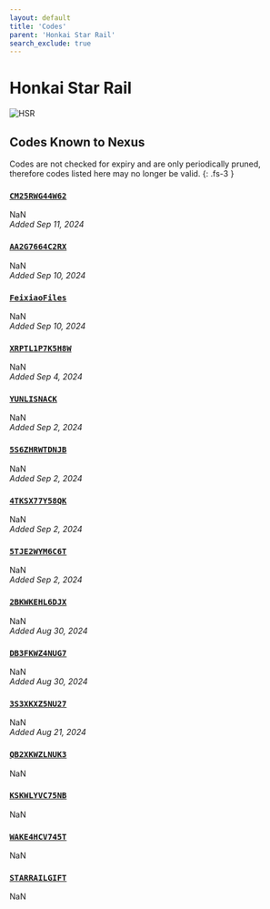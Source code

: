 ```yaml
---
layout: default
title: 'Codes'
parent: 'Honkai Star Rail'
search_exclude: true
---
```


# Honkai Star Rail

![HSR](https://cdn.discordapp.com/emojis/1264987654198399137.png)

## Codes Known to Nexus

Codes are not checked for expiry and are only periodically pruned, therefore codes listed here may no longer be valid.
{: .fs-3 }

### [`CM25RWG44W62`](https://hsr.hoyoverse.com/gift?code=CM25RWG44W62)

NaN<br />*Added Sep 11, 2024*

### [`AA2G7664C2RX`](https://hsr.hoyoverse.com/gift?code=AA2G7664C2RX)

NaN<br />*Added Sep 10, 2024*

### [`FeixiaoFiles`](https://hsr.hoyoverse.com/gift?code=FeixiaoFiles)

NaN<br />*Added Sep 10, 2024*

### [`XRPTL1P7K5H8W`](https://hsr.hoyoverse.com/gift?code=XRPTL1P7K5H8W)

NaN<br />*Added Sep 4, 2024*

### [`YUNLISNACK`](https://hsr.hoyoverse.com/gift?code=YUNLISNACK)

NaN<br />*Added Sep 2, 2024*

### [`5S6ZHRWTDNJB`](https://hsr.hoyoverse.com/gift?code=5S6ZHRWTDNJB)

NaN<br />*Added Sep 2, 2024*

### [`4TKSX77Y58QK`](https://hsr.hoyoverse.com/gift?code=4TKSX77Y58QK)

NaN<br />*Added Sep 2, 2024*

### [`5TJE2WYM6C6T`](https://hsr.hoyoverse.com/gift?code=5TJE2WYM6C6T)

NaN<br />*Added Sep 2, 2024*

### [`2BKWKEHL6DJX`](https://hsr.hoyoverse.com/gift?code=2BKWKEHL6DJX)

NaN<br />*Added Aug 30, 2024*

### [`DB3FKWZ4NUG7`](https://hsr.hoyoverse.com/gift?code=DB3FKWZ4NUG7)

NaN<br />*Added Aug 30, 2024*

### [`3S3XKXZ5NU27`](https://hsr.hoyoverse.com/gift?code=3S3XKXZ5NU27)

NaN<br />*Added Aug 21, 2024*

### [`QB2XKWZLNUK3`](https://hsr.hoyoverse.com/gift?code=QB2XKWZLNUK3)

NaN<br />

### [`KSKWLYVC75NB`](https://hsr.hoyoverse.com/gift?code=KSKWLYVC75NB)

NaN<br />

### [`WAKE4HCV745T`](https://hsr.hoyoverse.com/gift?code=WAKE4HCV745T)

NaN<br />

### [`STARRAILGIFT`](https://hsr.hoyoverse.com/gift?code=STARRAILGIFT)

NaN<br />